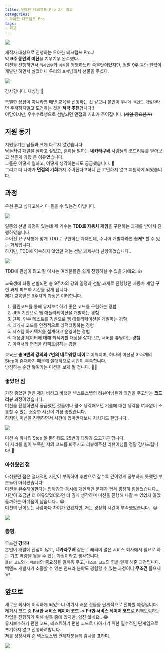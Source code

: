 ```yaml
---
title: 우아한 테크캠프 Pro 2기 회고
categories:
- 우아한 테크캠프 Pro
tags:
- 회고
---
```


![](/assets/images/posts/2021-08-18-우아한-테크캠프-pro-2기-회고/main.png)

재직자 대상으로 진행하는 우아한 테크캠프 Pro..!  
약 **9주 동안의 미션**을 겨우겨우 완수했다...  
미션을 진행하면서 `회사업무`와 `이직`을 병행하느라 죽을맛이었지만, 정말 9주 동안 원없이 개발만 하면서 살았더니 우리의 `포비`님께서 선물을 주셨다.  

![](/assets/images/posts/2021-08-18-우아한-테크캠프-pro-2기-회고/1.jpeg)

감사합니다. 재성님 🙏  

특별한 상황이 아니라면 매년 교육을 진행하는 것 같으니 본인이 `주니어 백엔드 개발자`라면 주저하지말고 도전하는 것을 **적극 추천**합니다!!  
여담이지만, 우수수료생으로 선발되면 면접의 기회가 주어집니다.  ~~(제일 중요한거)~~

## 지원 동기

지원동기는 남들과 크게 다르지 않았습니다.  
남들처럼 개발을 잘하고 싶었고, 흔히들 말하는 **네카라쿠배** 사람들의 코드리뷰를 받아보고 싶은게 가장 큰 이유였습니다.  
그들은 어떻게 일하고, 어떻게 생각하는지도 궁금했습니다. 🤔  
그리고 더 나아가 **면접의 기회**까지 주어진다고하니 큰 고민하지 않고 지원하게 되었습니다.  

## 과정

우선 듣고 싶다고해서 다 들을 수 있는건 아닙니다.

![](/assets/images/posts/common/안돼-놉.png)

일종의 선발 과정이 있는데 제 기수는 **TDD로 자동차 게임**을 구현하는 과제를 받아서 진행하였습니다.  
주어진 요구사항에 맞게 TDD로 구현하는 과제인데, 주니어 개발자라면 ~~쉽게?~~ 할 수 있는 과제입니다.  
하지만, TDD에 익숙하지 않았던 저는 선발 과제부터 난항이었습니다..  

![](/assets/images/posts/common/슬픈-오리.jpeg)

TDD에 관심이 많고 잘 아시는 여러분들은 쉽게 진행하실 수 있을 거에요. 👍  

교육생에 최종 선발되면 총 9주차의 강의 일정과 선발 과제로 진행했던 자동차 게임 구현 과제 피드백 시간을 갖게 됩니다.  
제가 교육받은 9주차의 과정은 이러합니다.  

1. 클린코드를 통해 유지보수하기 좋은 코드를 구현하는 경험
2. JPA 기반으로 웹 애플리케이션을 개발하는 경험
3. 단위, 인수 테스트를 기반으로 웹 애플리케이션을 개발하는 경험
4. 레거시 코드를 안정적으로 리팩터링하는 경험
5. 시스템 아키텍처를 설계하고 운영하는 경험
6. 대용량 데이터에 대해 최적화할 대상을 살펴보고, 서버를 튜닝하는 경험
7. 이력서와 면접을 리팩토링하는 경험

교육은 **총 9번의 강의와 7번의 네트워킹 데이**로 이뤄지며, 하나의 미션당 3~5개의 Step이 존재하기 때문에 절대적으로 시간이 부족합니다..  
방심하는 순간 쌓여가는 미션을 보게 될 겁니다. 😮‍💨  

### 좋았던 점

가장 좋았던 점은 제가 바라고 바랬던 넥스트스텝의 리뷰어님들과 의견을 주고받는 **코드리뷰** 과정이었습니다.  
미션을 진행하면서 궁금했던 것들이나 평소 생각해오던 기술에 대한 생각을 여과없이 소통할 수 있는 소중한 시간이 가장 좋았습니다.  
하지만, 미션을 진행하면서 시간에 압박받다보니 지치기도 한답니다..  

![](/assets/images/posts/2021-08-18-우아한-테크캠프-pro-2기-회고/2.png)

미션 속 하나의 Step 일 뿐인데도 25번의 대화가 오고가곤 합니다.  
이 자리를 빌어 부족한 저의 코드를 봐주시고 리뷰해주신 리뷰어님들 정말 감사드립니다! 🙏  

### 아쉬웠던 점

아쉬웠던 점은 절대적인 시간이 부족하여 후반으로 갈수록 깊이있게 공부하지 못했던 부분들이 아쉬웠습니다.  
미션을 완수해야한다는 압박감과 동시에 개인적인 문제가 겹쳐 굉장히 힘들었습니다...  
시간이 조금만 더 여유있었더라면 더 깊게 생각하며 미션을 진행해 나갈 수 있었지 않았을까하는 아쉬움이 남습니다.. 😭  
미션의 난이도는 사람마다 차이가 있겠지만, 저는 굉장히 시간이 부족했었습니다.. 😂  

![](/assets/images/posts/common/죽겠어요-김혜수.png)

### 총평

무조건 **강!추!**  
본인이 개발에 관심이 많고, **네카라쿠배** 같은 트래픽이 많은 서비스 회사에서 필요로 하는 기초 역량을 쌓을 수 있는 과정이라고 생각합니다.  
`클린 코드`와 `리팩토링`의 중요성을 일깨워 주고, `테스트 코드`의 힘을 알게 해준 과정입니다.  
백엔드 개발자가 소홀할 수 있는 인프라 분야도 경험할 수 있는 과정이니 **무조건** 들으세요!  

## 앞으로

새로운 회사에 이직하게 되었으니 여기서 배운 것들을 단계적으로 전파할 예정입니다.  
레거시 코드 중 **Fat한 서비스 레이어 코드 -> Fit한 서비스 레이어 코드**로 리팩토링하는 작업을 진행하기 위해 설득 중에 있지만, 쉽진 않네요.. 😂  
유지보수하기 편한 코드, 테스트하기 편한 코드로 나아가기 위한 필수적인 단계임으로 포기하지 않고 진행하려합니다.  
저를 성장시켜 준 넥스트스텝 관계자분들께 감사를 표하며..  

![](/assets/images/posts/common/일론머스크.jpg)
